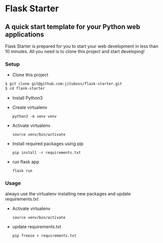 # Flask Starter
## A quick start template for your Python web applications

Flask Starter is prepared for you to start your web development in less than 10 minutes. All you need is to clone this project and start developing!

### Setup
* Clone this project

```bash
$ git clone git@github.com:jituboss/flask-starter.git
$ cd flask-starter
```

* Install Python3
* Create virtualenv

    `python3 -m venv venv`

* Activate virtualenv

    `source venv/bin/activate`

* Install required packages using pip

    `pip install -r requirements.txt`

* run flask app

    `flask run`

### Usage

always use the virtualenv installing new packages and update requirements.txt

* Activate virtualenv

    `source venv/bin/activate`

* update requirements.txt

    `pip freeze > requirements.txt`
